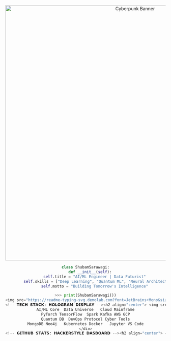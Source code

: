 <!-- 𝗛𝗘𝗔𝗗𝗘𝗥: 𝗡𝗘𝗢𝗡 𝗧𝗘𝗥𝗠𝗜𝗡𝗔𝗟 𝗜𝗡𝗧𝗥𝗢 -->
<div align="center">
  <img src="https://raw.githubusercontent.com/SSARAGI05/SSARAGI05/main/assets/neon_banner.gif" width="800px" alt="Cyberpunk Banner">
  
  ```python
  class ShubamSarawagi:
      def __init__(self):
          self.title = "AI/ML Engineer | Data Futurist"
          self.skills = ["Deep Learning", "Quantum ML", "Neural Architecture"]
          self.motto = "Building Tomorrow's Intelligence"
  
  >>> print(ShubamSarawagi())
<img src="https://readme-typing-svg.demolab.com?font=JetBrains+Mono&size=24&duration=3000&pause=500&color=00F7FF&vCenter=true&width=500&lines=%E2%96%B6%EF%B8%8F+Welcome+to+my+digital+lair;%E2%96%B6%EF%B8%8F+Loading+neural+network...;%E2%96%B6%EF%B8%8F+System+Operational%3A+100%" alt="Terminal Typing"> </div>
<!-- 𝗧𝗘𝗖𝗛 𝗦𝗧𝗔𝗖𝗞: 𝗛𝗢𝗟𝗢𝗚𝗥𝗔𝗠 𝗗𝗜𝗦𝗣𝗟𝗔𝗬 --><h2 align="center"> <img src="https://media.giphy.com/media/XEDIHHp3i8bVoEdxd7/giphy.gif" width="40px"> 𝗧𝗘𝗖𝗛𝗡𝗢𝗟𝗢𝗚𝗬 𝗠𝗔𝗧𝗥𝗜𝗫 </h2><div align="center">
AI/ML Core	Data Universe	Cloud Mainframe
PyTorch TensorFlow	Spark Kafka	AWS GCP
Quantum DB	DevOps Protocol	Cyber Tools
MongoDB Neo4j	Kubernetes Docker	Jupyter VS Code
</div>
<!-- 𝗚𝗜𝗧𝗛𝗨𝗕 𝗦𝗧𝗔𝗧𝗦: 𝗛𝗔𝗖𝗞𝗘𝗥𝗦𝗧𝗬𝗟𝗘 𝗗𝗔𝗦𝗕𝗢𝗔𝗥𝗗 --><h2 align="center"> <img src="https://media.giphy.com/media/jSKBmKkvo2dPQQtsR1/giphy.gif" width="40px"> 𝗟𝗜𝗩𝗘 𝗦𝗬𝗦𝗧𝗘𝗠 𝗦𝗧𝗔𝗧𝗦 </h2><div align="center">
